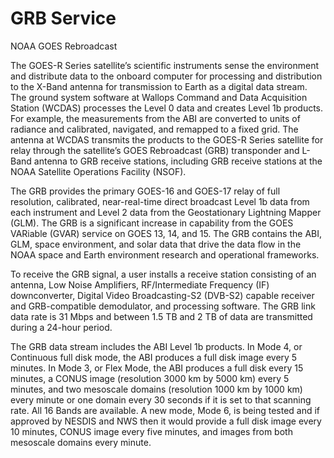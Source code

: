 # GRB Service

NOAA GOES Rebroadcast

The GOES-R Series satellite’s scientific instruments sense the environment and distribute data to the onboard computer for processing and distribution to the X-Band antenna for transmission to Earth as a digital data stream. The ground system software at Wallops Command and Data Acquisition Station (WCDAS) processes the Level 0 data and creates Level 1b products. For example, the measurements from the ABI are converted to units of radiance and calibrated, navigated, and remapped to a fixed grid. The antenna at WCDAS transmits the products to the GOES-R Series satellite for relay through the satellite’s GOES Rebroadcast (GRB) transponder and L-Band antenna to GRB receive stations, including GRB receive stations at the NOAA Satellite Operations Facility (NSOF). 

The GRB provides the primary GOES-16 and GOES-17 relay of full resolution, calibrated, near-real-time direct broadcast Level 1b data from each instrument and Level 2 data from the Geostationary Lightning Mapper (GLM). The GRB is a significant increase in capability from the GOES VARiable (GVAR) service on GOES 13, 14, and 15. The GRB contains the ABI, GLM, space environment, and solar data that drive the data flow in the NOAA space and Earth environment research and operational frameworks.

To receive the GRB signal, a user installs a receive station consisting of an antenna, Low Noise Amplifiers, RF/Intermediate Frequency (IF) downconverter, Digital Video Broadcasting-S2 (DVB-S2) capable receiver and GRB-compatible demodulator, and processing software. The GRB link data rate is 31 Mbps and between 1.5 TB and 2 TB of data are transmitted during a 24-hour period.

The GRB data stream includes the ABI Level 1b products. In Mode 4, or Continuous full disk mode, the ABI produces a full disk image every 5 minutes. In Mode 3, or Flex Mode, the ABI produces a full disk every 15 minutes, a CONUS image (resolution 3000 km by 5000 km) every 5 minutes, and two mesoscale domains (resolution 1000 km by 1000 km) every minute or one domain every 30 seconds if it is set to that scanning rate. All 16 Bands are available. A new mode, Mode 6, is being tested and if approved by NESDIS and NWS then it would provide a full disk image every 10 minutes, CONUS image every five minutes, and images from both mesoscale domains every minute.
